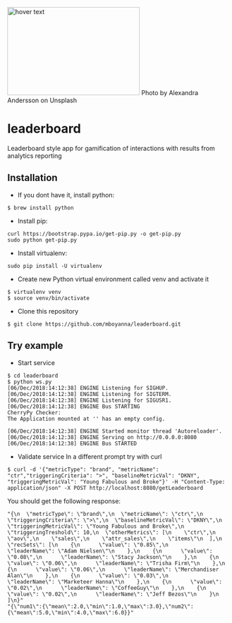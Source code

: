 
<p align="left">
  <img src="https://images.unsplash.com/photo-1508901532037-43b386822c81?ixlib=rb-1.2.1&ixid=eyJhcHBfaWQiOjEyMDd9&auto=format&fit=crop&w=2549&q=80" width="300" height="200" title="hover text">
   Photo by Alexandra Andersson on Unsplash
</p>

# leaderboard
Leaderboard style app for gamification of interactions with results from analytics reporting

Installation
---
* If you dont have it, install python:
```
$ brew install python
```

* Install pip:
```
curl https://bootstrap.pypa.io/get-pip.py -o get-pip.py
sudo python get-pip.py
```

* Install virtualenv:
```
sudo pip install -U virtualenv
```

* Create new Python virtual environment called venv and activate it
```
$ virtualenv venv
$ source venv/bin/activate
```

* Clone this repository 

```
$ git clone https://github.com/mboyanna/leaderboard.git
```

Try example 
-----

* Start service
```
$ cd leaderboard
$ python ws.py
[06/Dec/2018:14:12:38] ENGINE Listening for SIGHUP.
[06/Dec/2018:14:12:38] ENGINE Listening for SIGTERM.
[06/Dec/2018:14:12:38] ENGINE Listening for SIGUSR1.
[06/Dec/2018:14:12:38] ENGINE Bus STARTING
CherryPy Checker:
The Application mounted at '' has an empty config.

[06/Dec/2018:14:12:38] ENGINE Started monitor thread 'Autoreloader'.
[06/Dec/2018:14:12:38] ENGINE Serving on http://0.0.0.0:8080
[06/Dec/2018:14:12:38] ENGINE Bus STARTED

```

* Validate service
In a different prompt try with curl
```
$ curl -d '{"metricType": "brand", "metricName": "ctr","triggeringCriteria": ">", "baselineMetricVal": "DKNY", "triggeringMetricVal": "Young Fabulous and Broke"}' -H "Content-Type: application/json" -X POST http://localhost:8080/getLeaderboard
```

You should get the following response:
```
"{\n  \"metricType\": \"brand\",\n  \"metricName\": \"ctr\",\n  \"triggeringCriteria\": \">\",\n  \"baselineMetricVal\": \"DKNY\",\n  \"triggeringMetricVal\": \"Young Fabulous and Broke\",\n  \"triggeringTreshold\": 10,\n  \"otherMetrics\": [\n    \"ctr\",\n    \"aov\",\n    \"sales\",\n    \"attr_sales\",\n    \"items\"\n  ],\n  \"recSets\": [\n    {\n      \"value\": \"0.85\",\n      \"leaderName\": \"Adam Nielsen\"\n    },\n    {\n      \"value\": \"0.08\",\n      \"leaderName\": \"Stacy Jackson\"\n    },\n    {\n      \"value\": \"0.06\",\n      \"leaderName\": \"Trisha Firm\"\n    },\n    {\n      \"value\": \"0.06\",\n      \"leaderName\": \"Merchandiser Alan\"\n    },\n    {\n      \"value\": \"0.03\",\n      \"leaderName\": \"Marketeer Hanna\"\n    },\n    {\n      \"value\": \"0.02\",\n      \"leaderName\": \"CoffeeGuy\"\n    },\n    {\n      \"value\": \"0.02\",\n      \"leaderName\": \"Jeff Bezos\"\n    }\n  ]\n}"
"{\"num1\":{\"mean\":2.0,\"min\":1.0,\"max\":3.0},\"num2\":{\"mean\":5.0,\"min\":4.0,\"max\":6.0}}"

```
   


